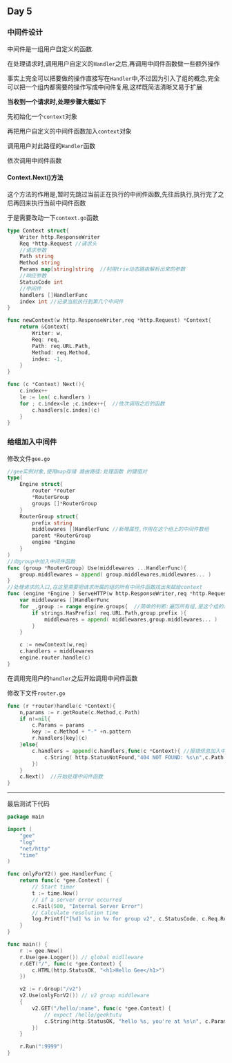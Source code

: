 ## Day 5

### 中间件设计

中间件是一组用户自定义的函数.

在处理请求时,调用用户自定义的```Handler```之后,再调用中间件函数做一些额外操作

事实上完全可以把要做的操作直接写在```Handler```中,不过因为引入了组的概念,完全可以把一个组内都需要的操作写成中间件复用,这样既简洁清晰又易于扩展

**当收到一个请求时,处理步骤大概如下**

先初始化一个```context```对象

再把用户自定义的中间件函数加入```context```对象

调用用户对此路径的```Handler```函数

依次调用中间件函数

#### Context.Next()方法

这个方法的作用是,暂时先跳过当前正在执行的中间件函数,先往后执行,执行完了之后再回来执行当前中间件函数

于是需要改动一下```context.go```函数

```go
type Context struct{
	Writer http.ResponseWriter
	Req *http.Request //请求头
	//请求参数
	Path string
	Method string
	Params map[string]string  //利用trie动态路由解析出来的参数
	//响应参数
	StatusCode int
	//中间件
	handlers []HandlerFunc
	index int //记录当前执行到第几个中间件
}

func newContext(w http.ResponseWriter,req *http.Request) *Context{
	return &Context{
		Writer: w,
		Req: req,
		Path: req.URL.Path,
		Method: req.Method,
		index: -1,
	}
}

func (c *Context) Next(){
	c.index++
	le := len( c.handlers )
	for ; c.index<le ;c.index++{  //依次调用之后的函数
		c.handlers[c.index](c)
	}
}
```

### 给组加入中间件

修改文件```gee.go```

```go
//gee实例对象,使用map存储 路由路径:处理函数 的键值对
type(
	Engine struct{
		router *router
		*RouterGroup
		groups []*RouterGroup 
	}
	RouterGroup struct{
		prefix string
		middlewares []HandlerFunc //新增属性,作用在这个组上的中间件数组
		parent *RouterGroup 
		engine *Engine
	}
)
//向group中加入中间件函数
func (group *RouterGroup) Use(middlewares ...HandlerFunc){
	group.middlewares = append( group.middlewares,middlewares... )
}
//处理请求的入口,在这里需要把请求所属的组的所有中间件函数找出来赋给context
func (engine *Engine ) ServeHTTP(w http.ResponseWriter,req *http.Request){
	var middlewares []HandlerFunc
	for _,group := range engine.groups{  //简单的判断:遍历所有组,是这个组的话就把那个组的中间件加进来
		if strings.HasPrefix( req.URL.Path,group.prefix ){
			middlewares = append( middlewares,group.middlewares... )
		}
	}

	c := newContext(w,req)
	c.handlers = middlewares
	engine.router.handle(c)
}
```

在调用完用户的```handler```之后开始调用中间件函数

修改下文件```router.go```

```go
func (r *router)handle(c *Context){
	n,params := r.getRoute(c.Method,c.Path)
	if n!=nil{
		c.Params = params
		key := c.Method + "-" +n.pattern
		r.handlers[key](c)
	}else{
		c.handlers = append(c.handlers,func(c *Context){ //报错信息加入中间件,最后输出
			c.String( http.StatusNotFound,"404 NOT FOUND: %s\n",c.Path )
		})
	}
	c.Next()  //开始处理中间件函数
}
```



---

最后测试下代码

```go
package main

import (
	"gee"
	"log"
	"net/http"
	"time"
)

func onlyForV2() gee.HandlerFunc {
	return func(c *gee.Context) {
		// Start timer
		t := time.Now()
		// if a server error occurred
		c.Fail(500, "Internal Server Error")
		// Calculate resolution time
		log.Printf("[%d] %s in %v for group v2", c.StatusCode, c.Req.RequestURI, time.Since(t))
	}
}

func main() {
	r := gee.New()
	r.Use(gee.Logger()) // global midlleware
	r.GET("/", func(c *gee.Context) {
		c.HTML(http.StatusOK, "<h1>Hello Gee</h1>")
	})

	v2 := r.Group("/v2")
	v2.Use(onlyForV2()) // v2 group middleware
	{
		v2.GET("/hello/:name", func(c *gee.Context) {
			// expect /hello/geektutu
			c.String(http.StatusOK, "hello %s, you're at %s\n", c.Param("name"), c.Path)
		})
	}

	r.Run(":9999")
}
```

